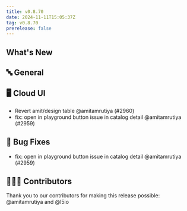 ```yaml
---
title: v0.8.70
date: 2024-11-11T15:05:37Z
tag: v0.8.70
prerelease: false
---
```


## What's New
## 🔤 General
## 🖥 Cloud UI

- Revert amit/design table @amitamrutiya (#2960)
- fix: open in playground button issue in catalog detail @amitamrutiya (#2959)

## 🐛 Bug Fixes

- fix: open in playground button issue in catalog detail @amitamrutiya (#2959)

## 👨🏽‍💻 Contributors

Thank you to our contributors for making this release possible:
@amitamrutiya and @l5io

